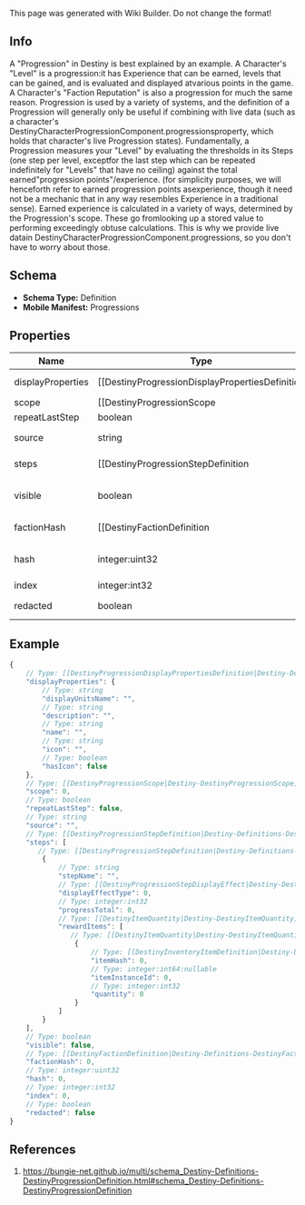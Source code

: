 <span class="wiki-builder">This page was generated with Wiki Builder. Do not change the format!</span>

## Info
A &quot;Progression&quot; in Destiny is best explained by an example. A Character's &quot;Level&quot; is a progression:it has Experience that can be earned, levels that can be gained, and is evaluated and displayed atvarious points in the game.  A Character's &quot;Faction Reputation&quot; is also a progression for much the same reason. Progression is used by a variety of systems, and the definition of a Progression will generally only be useful if combining with live data (such as a character's DestinyCharacterProgressionComponent.progressionsproperty, which holds that character's live Progression states). Fundamentally, a Progression measures your &quot;Level&quot; by evaluating the thresholds in its Steps (one step per level, exceptfor the last step which can be repeated indefinitely for &quot;Levels&quot; that have no ceiling) against the total earned&quot;progression points&quot;/experience. (for simplicity purposes, we will henceforth refer to earned progression points asexperience, though it need not be a mechanic that in any way resembles Experience in a traditional sense). Earned experience is calculated in a variety of ways, determined by the Progression's scope.  These go fromlooking up a stored value to performing exceedingly obtuse calculations.  This is why we provide live datain DestinyCharacterProgressionComponent.progressions, so you don't have to worry about those.

## Schema
* **Schema Type:** Definition
* **Mobile Manifest:** Progressions

## Properties
Name | Type | Description
---- | ---- | -----------
displayProperties | [[DestinyProgressionDisplayPropertiesDefinition|Destiny-Definitions-DestinyProgressionDisplayPropertiesDefinition]]:Definition | 
scope | [[DestinyProgressionScope|Destiny-DestinyProgressionScope]]:Enum | The &quot;Scope&quot; of the progression indicates the source of the progression's live data. See the DestinyProgressionScope enum for more info: but essentially, a Progression can either bebacked by a stored value, or it can be a calculated derivative of other values.
repeatLastStep | boolean | If this is True, then the progression doesn't have a maximum level.
source | string | If there's a description of how to earn this progression in the local config, this willbe that localized description.
steps | [[DestinyProgressionStepDefinition|Destiny-Definitions-DestinyProgressionStepDefinition]]:Definition[] | Progressions are divided into Steps, which roughly equate to &quot;Levels&quot; in the traditionalsense of a Progression.  Notably, the last step can be repeated indefinitely if repeatLastStepis true, meaning that the calculation for your level is not as simple as comparing your currentprogress to the max progress of the steps. These and more calculations are done for you ifyou grab live character progression data, such as in the DestinyCharacterProgressionComponent.
visible | boolean | If true, the Progression is something worth showing to users. If false, BNet isn't going to show it.  But that doesn't mean you can't.  We're all friends here.
factionHash | [[DestinyFactionDefinition|Destiny-Definitions-DestinyFactionDefinition]]:ManifestDefinition:integer:uint32:nullable | If the value exists, this is the hash identifier for the Faction that owns this Progression. This is purely for convenience, if you're looking at a progression and want to know if and whoit's related to in terms of Faction Reputation.
hash | integer:uint32 | The unique identifier for this entity.  Guaranteed to be unique for the type of entity, but not globally. When entities refer to each other in Destiny content, it is this hash that they are referring to.
index | integer:int32 | The index of the entity as it was found in the investment tables.
redacted | boolean | If this is true, then there is an entity with this identifier/type combination, but BNet isnot yet allowed to show it.  Sorry!

## Example
```javascript
{
    // Type: [[DestinyProgressionDisplayPropertiesDefinition|Destiny-Definitions-DestinyProgressionDisplayPropertiesDefinition]]:Definition
    "displayProperties": {
        // Type: string
        "displayUnitsName": "",
        // Type: string
        "description": "",
        // Type: string
        "name": "",
        // Type: string
        "icon": "",
        // Type: boolean
        "hasIcon": false
    },
    // Type: [[DestinyProgressionScope|Destiny-DestinyProgressionScope]]:Enum
    "scope": 0,
    // Type: boolean
    "repeatLastStep": false,
    // Type: string
    "source": "",
    // Type: [[DestinyProgressionStepDefinition|Destiny-Definitions-DestinyProgressionStepDefinition]]:Definition[]
    "steps": [
       // Type: [[DestinyProgressionStepDefinition|Destiny-Definitions-DestinyProgressionStepDefinition]]:Definition
        {
            // Type: string
            "stepName": "",
            // Type: [[DestinyProgressionStepDisplayEffect|Destiny-DestinyProgressionStepDisplayEffect]]:Enum
            "displayEffectType": 0,
            // Type: integer:int32
            "progressTotal": 0,
            // Type: [[DestinyItemQuantity|Destiny-DestinyItemQuantity]][]
            "rewardItems": [
               // Type: [[DestinyItemQuantity|Destiny-DestinyItemQuantity]]
                {
                    // Type: [[DestinyInventoryItemDefinition|Destiny-Definitions-DestinyInventoryItemDefinition]]:ManifestDefinition:integer:uint32
                    "itemHash": 0,
                    // Type: integer:int64:nullable
                    "itemInstanceId": 0,
                    // Type: integer:int32
                    "quantity": 0
                }
            ]
        }
    ],
    // Type: boolean
    "visible": false,
    // Type: [[DestinyFactionDefinition|Destiny-Definitions-DestinyFactionDefinition]]:ManifestDefinition:integer:uint32:nullable
    "factionHash": 0,
    // Type: integer:uint32
    "hash": 0,
    // Type: integer:int32
    "index": 0,
    // Type: boolean
    "redacted": false
}

```

## References
1. https://bungie-net.github.io/multi/schema_Destiny-Definitions-DestinyProgressionDefinition.html#schema_Destiny-Definitions-DestinyProgressionDefinition
